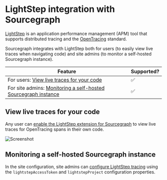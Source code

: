 # LightStep integration with Sourcegraph

[LightStep](https://lightstep.com) is an application performance management (APM) tool that supports distributed tracing and the [OpenTracing](https://opentracing.io/) standard.

Sourcegraph integrates with LightStep both for users (to easily view live traces when navigating code) and site admins (to monitor a self-hosted Sourcegraph instance).

Feature | Supported?
------- | ----------
For users: [View live traces for your code](#view-live-traces-for-your-code) | ✅
For site admins: [Monitoring a self-hosted Sourcegraph instance](#instrumenting-a-self-hosted-sourcegraph-instance) | ✅

## View live traces for your code

Any user can [enable the LightStep extension for Sourcegraph](https://sourcegraph.com/extensions/sourcegraph/lightstep) to view live traces for OpenTracing spans in their own code.

![Screenshot](https://storage.googleapis.com/sourcegraph-assets/LightStep_Sourcegraph.png)

## Monitoring a self-hosted Sourcegraph instance

In the site configuration, site admins can [configure LightStep tracing](../admin/config/site_config.md) using the `lightstepAccessToken` and `lightstepProject` configuration properties.

